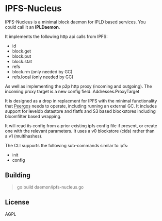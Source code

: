 # IPFS-Nucleus

IPFS-Nucleus is a minimal block daemon for IPLD based services. You could call it an **IPLDaemon**.

It implements the following http api calls from IPFS:
* id
* block.get
* block.put
* block.stat
* refs
* block.rm (only needed by GC)
* refs.local (only needed by GC)

As well as implementing the p2p http proxy (incoming and outgoing). The incoming proxy target is a new config field: Addresses.ProxyTarget

It is designed as a drop in replacment for IPFS with the minimal functionality that [Peergos](https://github.com/peergos/peergos) needs to operate, including running an external GC. It includes support for leveldb datastore and flatfs and S3 based blockstores including bloomfilter based wrapping.

It will read its config from a prior existing ipfs config file if present, or create one with the relevant parameters. It uses a v0 blockstore (cids) rather than a v1 (multihashes).

The CLI supports the following sub-commands similar to ipfs:
* init
* config

## Building
> go build daemon/ipfs-nucleus.go

## License

AGPL
